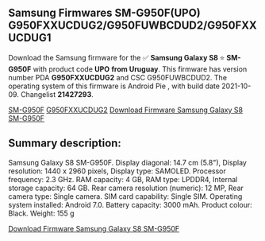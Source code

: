 <h2>Samsung Firmwares SM-G950F(UPO) G950FXXUCDUG2/G950FUWBCDUD2/G950FXXUCDUG1</h2>
Download the Samsung firmware for the ✅ <strong>Samsung Galaxy S8 </strong> ⭐ <strong>SM-G950F</strong> with product code <strong>UPO</strong> <strong> from Uruguay</strong>. This firmware has version number PDA <strong>G950FXXUCDUG2</strong> and CSC G950FUWBCDUD2. The operating system of this firmware is Android Pie , with build date 2021-10-09. Changelist <strong>21427293</strong>.


[SM-G950F](https://samfirm.shop/samsung/model/SM-G950F)
[G950FXXUCDUG2](https://samfirm.shop/samsung/pda/G950FXXUCDUG2)
[Download Firmware Samsung Galaxy S8 SM-G950F](https://samfirm.shop/samsung/firmware/463811)
<h2>Summary description:</h2>
<p>Samsung Galaxy S8 SM-G950F. Display diagonal: 14.7 cm (5.8"), Display resolution: 1440 x 2960 pixels, Display type: SAMOLED. Processor frequency: 2.3 GHz. RAM capacity: 4 GB, RAM type: LPDDR4, Internal storage capacity: 64 GB. Rear camera resolution (numeric): 12 MP, Rear camera type: Single camera. SIM card capability: Single SIM. Operating system installed: Android 7.0. Battery capacity: 3000 mAh. Product colour: Black. Weight: 155 g</p>


[Download Firmware Samsung Galaxy S8 SM-G950F](https://samfirm.shop/samsung/firmware/463811)
